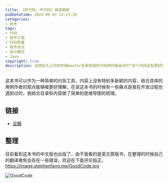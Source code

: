 ```yaml
---
title: 《好代码，坏代码》阅读摘录
pubDatetime: 2023-09-03 23:23:20
categories: 
- 技术
tags: 
- 代码
- 软件工程
- 代码质量
- 软件测试
- 设计模式
- Java
copyright: true
description: 记得初入公司的时候mentor在审核我的代码的时候会评价“这个代码还有更好的解决方案”，组长给我的建议是“还需要多写代码才所提升”。诚然，有些能力是能够在写需求的时候积累的，但是有些能力是需要在归纳和总结之中习得的，比如代码层级的抽象、错误处理方式、单元测试规范等等。
---
```


这本书可以作为一种简单的扫盲工具，内容上没有特别多新颖的内容，结合具体的用例作者的观点能够被更好理解。在读这本书的时候有一些痛点是我在开发过程也遇到过的，我结合目录和内容做了简单的思维导图的梳理。

## 链接

- [豆瓣](https://book.douban.com/subject/35414931/)

## 整理
目前看到这本书的中文版也出版了，由于我看的是英文原版书，在整理的时候自己的翻译难免会存在一些错误，欢迎在下面评论指正。
https://image.stephenfang.me/GoodCode.jpg

![GoodCode](https://image.stephenfang.me/GoodCode.jpg)